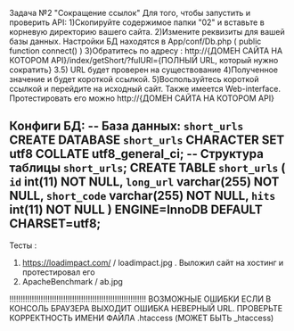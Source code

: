 Задача №2 "Сокращение ссылок"
Для того, чтобы запустить и проверить API:
1)Скопируйте содержимое папки "02" и вставьте в корневую директорию вашего сайта.
2)Измените реквизиты для вашей базы данных. Настройки БД находятся в App/conf/Db.php (  public function connect() )
3)Обратитесь по адресу : http://{ДОМЕН САЙТА НА КОТОРОМ API}/index/getShort/?fulURl={ПОЛНЫЙ URL, который нужно сократить}
3.5) URL будет проверен на существование
4)Полученное значение и будет короткой ссылкой.
5)Воспользуйтесь короткой ссылкой и перейдите на исходный сайт.
Также имеется Web-interface. Протестировать его можно http://{ДОМЕН САЙТА НА КОТОРОМ API}

Конфиги БД:
-- База данных: `short_urls`
CREATE DATABASE `short_urls` CHARACTER SET utf8 COLLATE utf8_general_ci;
-- Структура таблицы `short_urls`;
CREATE TABLE `short_urls` (
  `id` int(11) NOT NULL,
  `long_url` varchar(255) NOT NULL,
  `short_code` varchar(255) NOT NULL,
  `hits` int(11) NOT NULL
) ENGINE=InnoDB DEFAULT CHARSET=utf8;
--

Тесты :
1. https://loadimpact.com/ / loadimpact.jpg . Выложил сайт на хостинг и протестировал его
2. ApacheBenchmark / ab.jpg


!!!!!!!!!!!!!!!!!!!!!!!!!!!!!!!!!!!!!!!!!!!!!!!!!!!!!!!!!!!!! ВОЗМОЖНЫЕ ОШИБКИ
 ЕСЛИ В КОНСОЛЬ БРАУЗЕРА ВЫХОДИТ ОШИБКА НЕВЕРНЫЙ URL. ПРОВЕРЬТЕ КОРРЕКТНОСТЬ ИМЕНИ ФАЙЛА .htaccess (МОЖЕТ БЫТЬ _htaccess)
